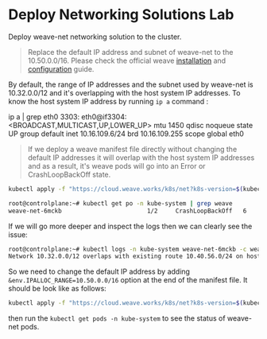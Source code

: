 # Deploy Networking Solutions Lab



Deploy weave-net networking solution to the cluster.



>Replace the default IP address and subnet of weave-net to the 10.50.0.0/16. Please check the official weave [installation](https://www.weave.works/docs/net/latest/kubernetes/kube-addon/#-installation) and [configuration](https://www.weave.works/docs/net/latest/kubernetes/kube-addon/#-changing-configuration-options) guide.


By default, the range of IP addresses and the subnet used by weave-net is 10.32.0.0/12 and it's overlapping with the host system IP addresses.
To know the host system IP address by running `ip a` command :

ip a | grep eth0
3303: eth0@if3304: <BROADCAST,MULTICAST,UP,LOWER_UP> mtu 1450 qdisc noqueue state UP group default 
    inet 10.16.109.6/24 brd 10.16.109.255 scope global eth0

>If we deploy a weave manifest file directly without changing the default IP addresses it will overlap with the host system IP addresses and as a result, it's weave pods will go into an Error or CrashLoopBackOff state.

```bash
kubectl apply -f "https://cloud.weave.works/k8s/net?k8s-version=$(kubectl version | base64 | tr -d '\n')"
```
```bash
root@controlplane:~# kubectl get po -n kube-system | grep weave
weave-net-6mckb                        1/2     CrashLoopBackOff   6          6m46s
```
If we will go more deeper and inspect the logs then we can clearly see the issue:
```bash
root@controlplane:~# kubectl logs -n kube-system weave-net-6mckb -c weave
Network 10.32.0.0/12 overlaps with existing route 10.40.56.0/24 on host
```
So we need to change the default IP address by adding `&env.IPALLOC_RANGE=10.50.0.0/16` option at the end of the manifest file. It should be look like as follows:
```bash
kubectl apply -f "https://cloud.weave.works/k8s/net?k8s-version=$(kubectl version | base64 | tr -d '\n')&env.IPALLOC_RANGE=10.50.0.0/16"
```
then run the `kubectl get pods -n kube-system` to see the status of weave-net pods.
